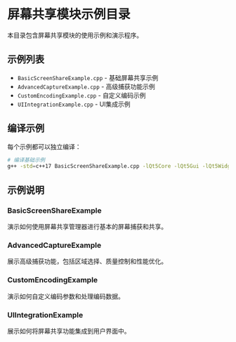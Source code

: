 # 屏幕共享模块示例目录

本目录包含屏幕共享模块的使用示例和演示程序。

## 示例列表

- `BasicScreenShareExample.cpp` - 基础屏幕共享示例
- `AdvancedCaptureExample.cpp` - 高级捕获功能示例
- `CustomEncodingExample.cpp` - 自定义编码示例
- `UIIntegrationExample.cpp` - UI集成示例

## 编译示例

每个示例都可以独立编译：

```bash
# 编译基础示例
g++ -std=c++17 BasicScreenShareExample.cpp -lQt5Core -lQt5Gui -lQt5Widgets
```

## 示例说明

### BasicScreenShareExample
演示如何使用屏幕共享管理器进行基本的屏幕捕获和共享。

### AdvancedCaptureExample
展示高级捕获功能，包括区域选择、质量控制和性能优化。

### CustomEncodingExample
演示如何自定义编码参数和处理编码数据。

### UIIntegrationExample
展示如何将屏幕共享功能集成到用户界面中。